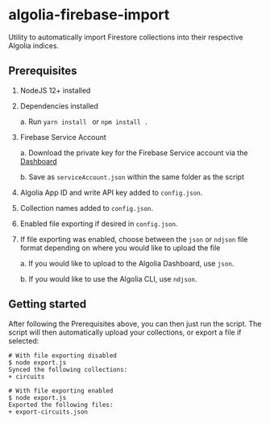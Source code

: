 # algolia-firebase-import
Utility to automatically import Firestore collections into their respective Algolia indices.

## Prerequisites
1. NodeJS 12+ installed
2. Dependencies installed

    a. Run `yarn install ` or `npm install . `
3. Firebase Service Account

    a. Download the private key for the Firebase Service account via the [Dashboard](https://console.firebase.google.com/u/0/project/_/settings/serviceaccounts)
    
    b. Save as `serviceAccount.json` within the same folder as the script
    
4. Algolia App ID and write API key added to `config.json`.
5. Collection names added to `config.json`.
6. Enabled file exporting if desired in `config.json`.
7. If file exporting was enabled, choose between the `json` or `ndjson` file format depending on where you would like to upload the file

    a. If you would like to upload to the Algolia Dashboard, use `json`.
    
    b. If you would like to use the Algolia CLI, use `ndjson`.

## Getting started
After following the Prerequisites above, you can then just run the script. The script will then automatically upload your collections, or export a file if selected:

```shell
# With file exporting disabled
$ node export.js
Synced the following collections:
+ circuits

# With file exporting enabled
$ node export.js
Exported the following files:
+ export-circuits.json
```
